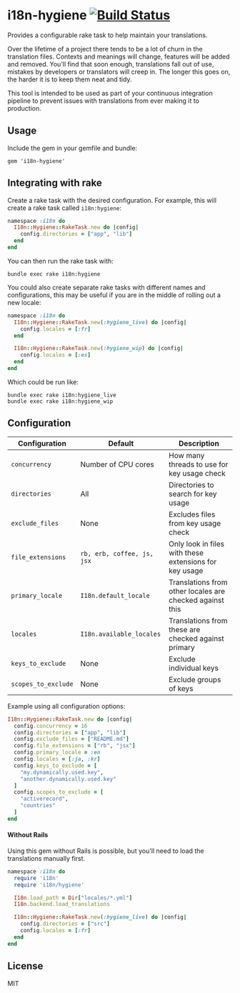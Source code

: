 # i18n-hygiene [![Build Status](https://travis-ci.org/conversation/i18n-hygiene.svg?branch=master)](https://travis-ci.org/conversation/i18n-hygiene)

Provides a configurable rake task to help maintain your translations.

Over the lifetime of a project there tends to be a lot of churn in the translation files. Contexts and meanings will change, features will be added and removed. You'll find that soon enough, translations fall out of use, mistakes by developers or translators will creep in. The longer this goes on, the harder it is to keep them neat and tidy.

This tool is intended to be used as part of your continuous integration pipeline to prevent issues with translations from ever making it to production.

## Usage

Include the gem in your gemfile and bundle:

`gem 'i18n-hygiene'`

## Integrating with rake

Create a rake task with the desired configuration. For example, this will create a rake task called `i18n:hygiene`:

```ruby
namespace :i18n do
  I18n::Hygiene::RakeTask.new do |config|
    config.directories = ["app", "lib"]
  end
end

```

You can then run the rake task with:
```
bundle exec rake i18n:hygiene
```

You could also create separate rake tasks with different names and configurations, this may be useful if you are in the middle of rolling out a new locale:
```ruby
namespace :i18n do
  I18n::Hygiene::RakeTask.new(:hygiene_live) do |config|
    config.locales = [:fr]
  end

  I18n::Hygiene::RakeTask.new(:hygiene_wip) do |config|
    config.locales = [:es]
  end
end
```

Which could be run like:

```
bundle exec rake i18n:hygiene_live
bundle exec rake i18n:hygiene_wip
```

## Configuration

| Configuration | Default | Description |
|---|---|---|
| `concurrency` | Number of CPU cores | How many threads to use for key usage check |
| `directories` | All | Directories to search for key usage |
| `exclude_files` | None | Excludes files from key usage check |
| `file_extensions` | `rb, erb, coffee, js, jsx` | Only look in files with these extensions for key usage |
| `primary_locale` | `I18n.default_locale` | Translations from other locales are checked against this |
| `locales` | `I18n.available_locales` | Translations from these are checked against primary |
| `keys_to_exclude` | None | Exclude individual keys  |
| `scopes_to_exclude` | None | Exclude groups of keys |

Example using all configuration options:

```ruby
I18n::Hygiene::RakeTask.new do |config|
  config.concurrency = 16
  config.directories = ["app", "lib"]
  config.exclude_files = ["README.md"]
  config.file_extensions = ["rb", "jsx"]
  config.primary_locale = :en
  config.locales = [:ja, :kr]
  config.keys_to_exclude = [
    "my.dynamically.used.key",
    "another.dynamically.used.key"
  ]
  config.scopes_to_exclude = [
    "activerecord",
    "countries"
  ]
end

```

#### Without Rails

Using this gem without Rails is possible, but you'll need to load the translations manually first.

```ruby
namespace :i18n do
  require 'i18n'
  require 'i18n/hygiene'

  I18n.load_path = Dir["locales/*.yml"]
  I18n.backend.load_translations

  I18n::Hygiene::RakeTask.new(:hygiene_live) do |config|
    config.directories = ["src"]
    config.locales = [:fr]
  end
end
```

## License

MIT
